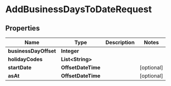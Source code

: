 

# AddBusinessDaysToDateRequest


## Properties

| Name | Type | Description | Notes |
|------------ | ------------- | ------------- | -------------|
|**businessDayOffset** | **Integer** |  |  |
|**holidayCodes** | **List&lt;String&gt;** |  |  |
|**startDate** | **OffsetDateTime** |  |  [optional] |
|**asAt** | **OffsetDateTime** |  |  [optional] |



